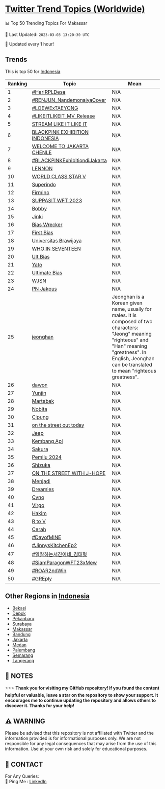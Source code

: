 [Twitter Trend Topics (Worldwide)](https://github.com/ErcinDedeoglu/Twitter-Trend-Topics)
==========


📊 Top 50 Trending Topics For Makassar

📆 Last Updated: `2023-03-03 13:20:30 UTC`

🔧 Updated every 1 hour!


## Trends

This is top 50 for [Indonesia](</Indonesia>)

| Ranking | Topic | Mean |
| ------- | ------------ | ------------ |
| 1 | [#HariRPLDesa](http://twitter.com/search?q=%23HariRPLDesa) | N/A |
| 2 | [#RENJUN_NandemonaiyaCover](http://twitter.com/search?q=%23RENJUN_NandemonaiyaCover) | N/A |
| 3 | [#LOEWExTAEYONG](http://twitter.com/search?q=%23LOEWExTAEYONG) | N/A |
| 4 | [#LIKEITLIKEIT_MV_Release](http://twitter.com/search?q=%23LIKEITLIKEIT_MV_Release) | N/A |
| 5 | [STREAM LIKE IT LIKE IT](http://twitter.com/search?q=STREAM+LIKE+IT+LIKE+IT) | N/A |
| 6 | [BLACKPINK EXHIBITION INDONESIA](http://twitter.com/search?q=BLACKPINK+EXHIBITION+INDONESIA) | N/A |
| 7 | [WELCOME TO JAKARTA CHENLE](http://twitter.com/search?q=WELCOME+TO+JAKARTA+CHENLE) | N/A |
| 8 | [#BLACKPINKExhibitiondiJakarta](http://twitter.com/search?q=%23BLACKPINKExhibitiondiJakarta) | N/A |
| 9 | [LENNON](http://twitter.com/search?q=LENNON) | N/A |
| 10 | [WORLD CLASS STAR V](http://twitter.com/search?q=WORLD+CLASS+STAR+V) | N/A |
| 11 | [Superindo](http://twitter.com/search?q=Superindo) | N/A |
| 12 | [Firmino](http://twitter.com/search?q=Firmino) | N/A |
| 13 | [SUPPASIT WFT 2023](http://twitter.com/search?q=SUPPASIT+WFT+2023) | N/A |
| 14 | [Bobby](http://twitter.com/search?q=Bobby) | N/A |
| 15 | [Jinki](http://twitter.com/search?q=Jinki) | N/A |
| 16 | [Bias Wrecker](http://twitter.com/search?q=Bias+Wrecker) | N/A |
| 17 | [First Bias](http://twitter.com/search?q=First+Bias) | N/A |
| 18 | [Universitas Brawijaya](http://twitter.com/search?q=Universitas+Brawijaya) | N/A |
| 19 | [WHO IN SEVENTEEN](http://twitter.com/search?q=WHO+IN+SEVENTEEN) | N/A |
| 20 | [Ult Bias](http://twitter.com/search?q=Ult+Bias) | N/A |
| 21 | [Yato](http://twitter.com/search?q=Yato) | N/A |
| 22 | [Ultimate Bias](http://twitter.com/search?q=Ultimate+Bias) | N/A |
| 23 | [WJSN](http://twitter.com/search?q=WJSN) | N/A |
| 24 | [PN Jakpus](http://twitter.com/search?q=PN+Jakpus) | N/A |
| 25 | [jeonghan](http://twitter.com/search?q=jeonghan) | Jeonghan is a Korean given name, usually for males. It is composed of two characters: "Jeong" meaning "righteous" and "Han" meaning "greatness". In English, Jeonghan can be translated to mean "righteous greatness". |
| 26 | [dawon](http://twitter.com/search?q=dawon) | N/A |
| 27 | [Yunjin](http://twitter.com/search?q=Yunjin) | N/A |
| 28 | [Martabak](http://twitter.com/search?q=Martabak) | N/A |
| 29 | [Nobita](http://twitter.com/search?q=Nobita) | N/A |
| 30 | [Cipung](http://twitter.com/search?q=Cipung) | N/A |
| 31 | [on the street out today](http://twitter.com/search?q=on+the+street+out+today) | N/A |
| 32 | [Jeep](http://twitter.com/search?q=Jeep) | N/A |
| 33 | [Kembang Api](http://twitter.com/search?q=Kembang+Api) | N/A |
| 34 | [Sakura](http://twitter.com/search?q=Sakura) | N/A |
| 35 | [Pemilu 2024](http://twitter.com/search?q=Pemilu+2024) | N/A |
| 36 | [Shizuka](http://twitter.com/search?q=Shizuka) | N/A |
| 37 | [ON THE STREET WITH J-HOPE](http://twitter.com/search?q=ON+THE+STREET+WITH+J-HOPE) | N/A |
| 38 | [Menjadi](http://twitter.com/search?q=Menjadi) | N/A |
| 39 | [Dreamies](http://twitter.com/search?q=Dreamies) | N/A |
| 40 | [Cyno](http://twitter.com/search?q=Cyno) | N/A |
| 41 | [Virgo](http://twitter.com/search?q=Virgo) | N/A |
| 42 | [Hakim](http://twitter.com/search?q=Hakim) | N/A |
| 43 | [R to V](http://twitter.com/search?q=R+to+V) | N/A |
| 44 | [Cerah](http://twitter.com/search?q=Cerah) | N/A |
| 45 | [#DayofMINE](http://twitter.com/search?q=%23DayofMINE) | N/A |
| 46 | [#JinnysKitchenEp2](http://twitter.com/search?q=%23JinnysKitchenEp2) | N/A |
| 47 | [#일잘하는서진이네_김태형](http://twitter.com/search?q=%23%ec%9d%bc%ec%9e%98%ed%95%98%eb%8a%94%ec%84%9c%ec%a7%84%ec%9d%b4%eb%84%a4_%ea%b9%80%ed%83%9c%ed%98%95) | N/A |
| 48 | [#SiamParagonWFT23xMew](http://twitter.com/search?q=%23SiamParagonWFT23xMew) | N/A |
| 49 | [#ROAR2ndWin](http://twitter.com/search?q=%23ROAR2ndWin) | N/A |
| 50 | [#GREply](http://twitter.com/search?q=%23GREply) | N/A |



## Other Regions in [Indonesia](</Indonesia>)

* [Bekasi](</Indonesia/Bekasi.md>)
* [Depok](</Indonesia/Depok.md>)
* [Pekanbaru](</Indonesia/Pekanbaru.md>)
* [Surabaya](</Indonesia/Surabaya.md>)
* [Makassar](</Indonesia/Makassar.md>)
* [Bandung](</Indonesia/Bandung.md>)
* [Jakarta](</Indonesia/Jakarta.md>)
* [Medan](</Indonesia/Medan.md>)
* [Palembang](</Indonesia/Palembang.md>)
* [Semarang](</Indonesia/Semarang.md>)
* [Tangerang](</Indonesia/Tangerang.md>)



## 📝 NOTES

⭐⭐⭐ **Thank you for visiting my GitHub repository! If you found the content helpful or valuable, leave a star on the repository to show your support. It encourages me to continue updating the repository and allows others to discover it. Thanks for your help!**


## ⚠️ WARNING

Please be advised that this repository is not affiliated with Twitter and the information provided is for informational purposes only. We are not responsible for any legal consequences that may arise from the use of this information. Use at your own risk and solely for educational purposes.


## 📨 CONTACT

 For Any Queries:  
            🏓 Ping Me : [LinkedIn](https://www.linkedin.com/in/ercindedeoglu/)
